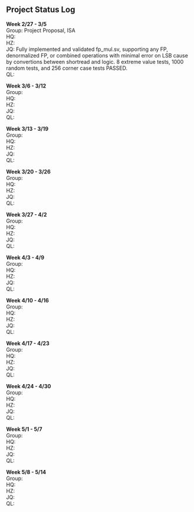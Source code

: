 ## Project Status Log

**Week 2/27 - 3/5** <br />
Group: Project Proposal, ISA <br />
HQ: <br />
HZ: <br />
JQ: Fully implemented and validated fp_mul.sv, supporting any FP, denormalized FP, or combined operations with minimal error on LSB cause by convertions between shortread and logic. 8 extreme value tests, 1000 random tests, and 256 corner case tests PASSED. <br />
QL: <br />

**Week 3/6 - 3/12** <br />
Group: <br />
HQ: <br />
HZ: <br />
JQ: <br />
QL: <br />

**Week 3/13 - 3/19** <br />
Group: <br />
HQ: <br />
HZ: <br />
JQ: <br />
QL: <br />

**Week 3/20 - 3/26** <br />
Group: <br />
HQ: <br />
HZ: <br />
JQ: <br />
QL: <br />

**Week 3/27 - 4/2** <br />
Group: <br />
HQ: <br />
HZ: <br />
JQ: <br />
QL: <br />

**Week 4/3 - 4/9** <br />
Group: <br />
HQ: <br />
HZ: <br />
JQ: <br />
QL: <br />

**Week 4/10 - 4/16** <br />
Group: <br />
HQ: <br />
HZ: <br />
JQ: <br />
QL: <br />

**Week 4/17 - 4/23** <br />
Group: <br />
HQ: <br />
HZ: <br />
JQ: <br />
QL: <br />

**Week 4/24 - 4/30** <br />
Group: <br />
HQ: <br />
HZ: <br />
JQ: <br />
QL: <br />

**Week 5/1 - 5/7** <br />
Group: <br />
HQ: <br />
HZ: <br />
JQ: <br />
QL: <br />

**Week 5/8 - 5/14** <br />
Group: <br />
HQ: <br />
HZ: <br />
JQ: <br />
QL: <br />
